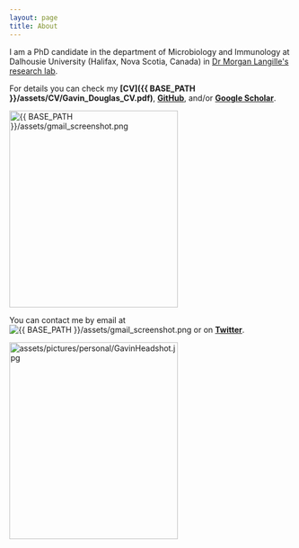```yaml
---
layout: page
title: About
---
```


I am a PhD candidate in the department of Microbiology and Immunology at Dalhousie University (Halifax, Nova Scotia, Canada) in [Dr Morgan Langille's research lab](http://morganlangille.com).

For details you can check my **[CV]({{ BASE_PATH }}/assets/CV/Gavin_Douglas_CV.pdf)**, **[GitHub](https://github.com/gavinmdouglas)**, and/or **[Google Scholar](https://scholar.google.ca/citations?hl=en&user=EhhXPUkAAAAJ)**.

<td class="left">
	<img src="{{ BASE_PATH }}/assets/gmail_screenshot.png" alt="{{ BASE_PATH }}/assets/gmail_screenshot.png" title="gmail" align="middle" height="350" width="300">
</td>

You can contact me by email at <img src="{{ BASE_PATH }}/assets/gmail_screenshot.png" alt="{{ BASE_PATH }}/assets/gmail_screenshot.png" title="gmail"> or on **[Twitter](https://twitter.com/gavin_m_douglas)**. 
    
<td class="left">
        <img src="{{ BASE_PATH }}/assets/pictures/personal/GavinHeadshot.jpg" alt="assets/pictures/personal/GavinHeadshot.jpg" title="GavinHeadshot" align="middle" height="350" width="300">
</td>
  
